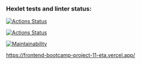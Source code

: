 ### Hexlet tests and linter status:
[![Actions Status](https://github.com/nevograd1613/frontend-bootcamp-project-11/workflows/hexlet-check/badge.svg)](https://github.com/nevograd1613/frontend-bootcamp-project-11/actions)

[![Actions Status](https://github.com/nevograd1613/frontend-bootcamp-project-11/workflows/workflow.yml/badge.svg)](https://github.com/frontend-bootcamp-project-11/actions)


[![Maintainability](https://api.codeclimate.com/v1/badges/77ac8a9c9238a0eae2dd/maintainability)](https://codeclimate.com/github/nevograd1613/frontend-bootcamp-project-11/maintainability)



https://frontend-bootcamp-project-11-eta.vercel.app/